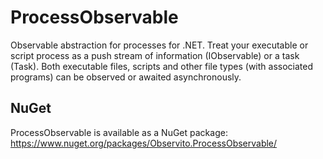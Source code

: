 # ProcessObservable

Observable abstraction for processes for .NET. Treat your executable or script process as a push 
stream of information (IObservable<ProcessSignal>) or a task (Task<ProcessCompletion>). Both
executable files, scripts and other file types (with associated programs) can be observed or 
awaited asynchronously.

## NuGet

ProcessObservable is available as a NuGet package:
https://www.nuget.org/packages/Observito.ProcessObservable/
